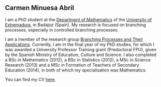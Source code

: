 ## Carmen Minuesa Abril

I am a PhD student at the [Department of Mathematics](http://matematicas.unex.es/) of the [University of Extremadura](https://www.unex.es/?set_language=en&cl=en), in Badajoz (Spain). My research is focused on branching processes, especially in controlled branching processes.

I am a member of the research group [Branching Processes and Their Applications](http://branching.unex.es/). Currently, I am in the final year of my PhD studies, for which I was awarded a University Professor Training grant (Predoctoral FPU), given by the Spanish Ministry of Education, Culture and Science. I also completed a BSc in Mathematics (2012), a BSc in Statistics (2012), a MSc in Science Research (2013) and a MSc in Formation of Teachers of Secondary Education (2014), in both of which my specialisation was Mathematics.

You can find my CV [here](http://matematicas.unex.es/~cminuesaa/Curriculum_vitae/). 
